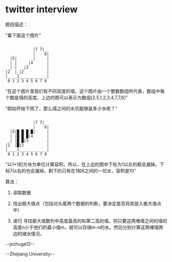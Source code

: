twitter interview
=========================
题目描述：

“看下面这个图片”
```
             _ _ 
            |7 7|_
   _        |    6|
  |5|      _|     |
  | |    _|4      |
 _| |  _|3        |
|2  |_|2          | 
|____1____________|
 0 1 2 3 4 5 6 7 8
```
“在这个图片里我们有不同高度的墙。这个图片由一个整数数组所代表，数组中每个数是墙的高度。上边的图可以表示为数组[2,5,1,2,3,4,7,7,6]”

“假如开始下雨了，那么墙之间的水坑能够装多少水呢？”
```
             _ _ 
            |7 7|_
   _        |    6|
  |5|█ █ █ █|     |
  | |█ █ █|4      |
 _| |█ █|3        |
|2  |█|2          | 
|____1____________|
 0 1 2 3 4 5 6 7 8
```
“以1×1的方块为单位计算容积。所以，在上边的图中下标为1以左的都会漏掉。下标7以右的也会漏掉。剩下的只有在1和6之间的一坑水，容积是10”

算法：

1. 读取数据

2. 找出极大值点（包括对头尾两个数据的判断，要决定是否将其放入极大值点中）

3. 递归 寻找极大值数列中高度最高的和第二高的墙。则只要这两堵墙之间的墙的高度n小于他们的最小值m，就可以存储m-n的水。然后分别计算这两堵墙两边的储水情况。

--jxzhuge12--

--Zhejiang University--